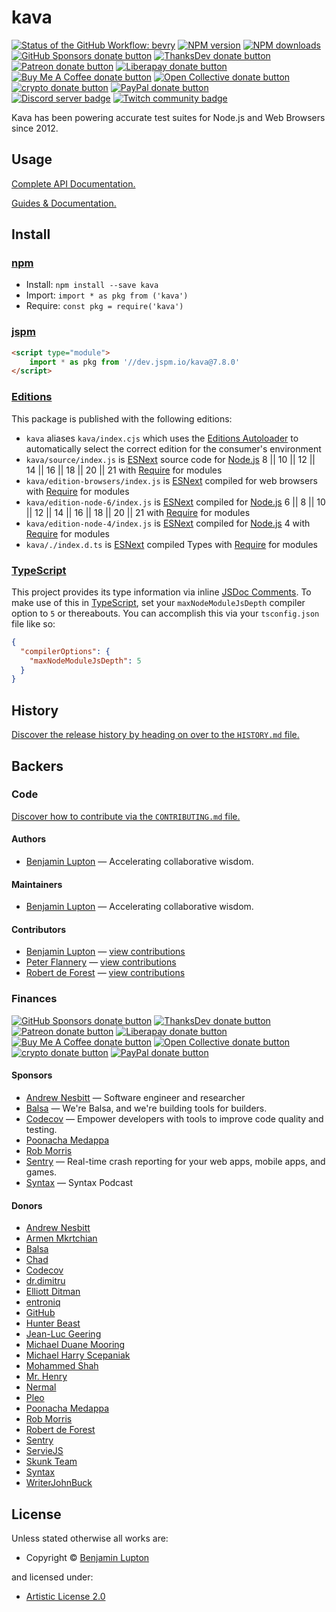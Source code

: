 <!-- TITLE/ -->

# kava

<!-- /TITLE -->

<!-- BADGES/ -->

<span class="badge-githubworkflow"><a href="https://github.com/bevry/kava/actions?query=workflow%3Abevry" title="View the status of this project's GitHub Workflow: bevry"><img src="https://github.com/bevry/kava/workflows/bevry/badge.svg" alt="Status of the GitHub Workflow: bevry" /></a></span>
<span class="badge-npmversion"><a href="https://npmjs.org/package/kava" title="View this project on NPM"><img src="https://img.shields.io/npm/v/kava.svg" alt="NPM version" /></a></span>
<span class="badge-npmdownloads"><a href="https://npmjs.org/package/kava" title="View this project on NPM"><img src="https://img.shields.io/npm/dm/kava.svg" alt="NPM downloads" /></a></span>
<br class="badge-separator" />
<span class="badge-githubsponsors"><a href="https://github.com/sponsors/balupton" title="Donate to this project using GitHub Sponsors"><img src="https://img.shields.io/badge/github-donate-yellow.svg" alt="GitHub Sponsors donate button" /></a></span>
<span class="badge-thanksdev"><a href="https://thanks.dev/u/gh/bevry" title="Donate to this project using ThanksDev"><img src="https://img.shields.io/badge/thanksdev-donate-yellow.svg" alt="ThanksDev donate button" /></a></span>
<span class="badge-patreon"><a href="https://patreon.com/bevry" title="Donate to this project using Patreon"><img src="https://img.shields.io/badge/patreon-donate-yellow.svg" alt="Patreon donate button" /></a></span>
<span class="badge-liberapay"><a href="https://liberapay.com/bevry" title="Donate to this project using Liberapay"><img src="https://img.shields.io/badge/liberapay-donate-yellow.svg" alt="Liberapay donate button" /></a></span>
<span class="badge-buymeacoffee"><a href="https://buymeacoffee.com/balupton" title="Donate to this project using Buy Me A Coffee"><img src="https://img.shields.io/badge/buy%20me%20a%20coffee-donate-yellow.svg" alt="Buy Me A Coffee donate button" /></a></span>
<span class="badge-opencollective"><a href="https://opencollective.com/bevry" title="Donate to this project using Open Collective"><img src="https://img.shields.io/badge/open%20collective-donate-yellow.svg" alt="Open Collective donate button" /></a></span>
<span class="badge-crypto"><a href="https://bevry.me/crypto" title="Donate to this project using Cryptocurrency"><img src="https://img.shields.io/badge/crypto-donate-yellow.svg" alt="crypto donate button" /></a></span>
<span class="badge-paypal"><a href="https://bevry.me/paypal" title="Donate to this project using Paypal"><img src="https://img.shields.io/badge/paypal-donate-yellow.svg" alt="PayPal donate button" /></a></span>
<br class="badge-separator" />
<span class="badge-discord"><a href="https://discord.gg/nQuXddV7VP" title="Join this project's community on Discord"><img src="https://img.shields.io/discord/1147436445783560193?logo=discord&amp;label=discord" alt="Discord server badge" /></a></span>
<span class="badge-twitch"><a href="https://www.twitch.tv/balupton" title="Join this project's community on Twitch"><img src="https://img.shields.io/twitch/status/balupton?logo=twitch" alt="Twitch community badge" /></a></span>

<!-- /BADGES -->

<!-- DESCRIPTION/ -->

Kava has been powering accurate test suites for Node.js and Web Browsers since 2012.

<!-- /DESCRIPTION -->


## Usage

[Complete API Documentation.](http://master.kava.bevry.surge.sh/docs/)

[Guides & Documentation.](https://kava.bevry.me)

<!-- INSTALL/ -->

## Install

### [npm](https://npmjs.com "npm is a package manager for javascript")

-   Install: `npm install --save kava`
-   Import: `import * as pkg from ('kava')`
-   Require: `const pkg = require('kava')`

### [jspm](https://jspm.io "Native ES Modules CDN")

``` html
<script type="module">
    import * as pkg from '//dev.jspm.io/kava@7.8.0'
</script>
```
### [Editions](https://editions.bevry.me "Editions are the best way to produce and consume packages you care about.")

This package is published with the following editions:
-   `kava` aliases `kava/index.cjs` which uses the [Editions Autoloader](https://github.com/bevry/editions "You can use the Editions Autoloader to autoload the appropriate edition for your consumers environment") to automatically select the correct edition for the consumer's environment
-   `kava/source/index.js` is [ESNext](https://en.wikipedia.org/wiki/ECMAScript#ES.Next "ECMAScript Next") source code for [Node.js](https://nodejs.org "Node.js is a JavaScript runtime built on Chrome's V8 JavaScript engine") 8 || 10 || 12 || 14 || 16 || 18 || 20 || 21 with [Require](https://nodejs.org/dist/latest-v5.x/docs/api/modules.html "Node/CJS Modules") for modules
-   `kava/edition-browsers/index.js` is [ESNext](https://en.wikipedia.org/wiki/ECMAScript#ES.Next "ECMAScript Next") compiled for web browsers with [Require](https://nodejs.org/dist/latest-v5.x/docs/api/modules.html "Node/CJS Modules") for modules
-   `kava/edition-node-6/index.js` is [ESNext](https://en.wikipedia.org/wiki/ECMAScript#ES.Next "ECMAScript Next") compiled for [Node.js](https://nodejs.org "Node.js is a JavaScript runtime built on Chrome's V8 JavaScript engine") 6 || 8 || 10 || 12 || 14 || 16 || 18 || 20 || 21 with [Require](https://nodejs.org/dist/latest-v5.x/docs/api/modules.html "Node/CJS Modules") for modules
-   `kava/edition-node-4/index.js` is [ESNext](https://en.wikipedia.org/wiki/ECMAScript#ES.Next "ECMAScript Next") compiled for [Node.js](https://nodejs.org "Node.js is a JavaScript runtime built on Chrome's V8 JavaScript engine") 4 with [Require](https://nodejs.org/dist/latest-v5.x/docs/api/modules.html "Node/CJS Modules") for modules
-   `kava/./index.d.ts` is [ESNext](https://en.wikipedia.org/wiki/ECMAScript#ES.Next "ECMAScript Next") compiled Types with [Require](https://nodejs.org/dist/latest-v5.x/docs/api/modules.html "Node/CJS Modules") for modules

### [TypeScript](https://www.typescriptlang.org/ "TypeScript is a typed superset of JavaScript that compiles to plain JavaScript.")

This project provides its type information via inline [JSDoc Comments](http://usejsdoc.org "JSDoc is an API documentation generator for JavaScript, similar to Javadoc or phpDocumentor"). To make use of this in [TypeScript](https://www.typescriptlang.org/ "TypeScript is a typed superset of JavaScript that compiles to plain JavaScript."), set your <code>maxNodeModuleJsDepth</code> compiler option to `5` or thereabouts. You can accomplish this via your `tsconfig.json` file like so:
``` json
{
  "compilerOptions": {
    "maxNodeModuleJsDepth": 5
  }
}
```

<!-- /INSTALL -->

<!-- HISTORY/ -->

## History

[Discover the release history by heading on over to the `HISTORY.md` file.](https://github.com/bevry/kava/blob/HEAD/HISTORY.md#files)

<!-- /HISTORY -->

<!-- BACKERS/ -->

## Backers

### Code

[Discover how to contribute via the `CONTRIBUTING.md` file.](https://github.com/bevry/kava/blob/HEAD/CONTRIBUTING.md#files)

#### Authors

-   [Benjamin Lupton](https://balupton.com) — Accelerating collaborative wisdom.

#### Maintainers

-   [Benjamin Lupton](https://balupton.com) — Accelerating collaborative wisdom.

#### Contributors

-   [Benjamin Lupton](https://github.com/balupton) — [view contributions](https://github.com/bevry/kava/commits?author=balupton "View the GitHub contributions of Benjamin Lupton on repository bevry/kava")
-   [Peter Flannery](https://github.com/pflannery) — [view contributions](https://github.com/bevry/kava/commits?author=pflannery "View the GitHub contributions of Peter Flannery on repository bevry/kava")
-   [Robert de Forest](https://github.com/rdeforest) — [view contributions](https://github.com/bevry/kava/commits?author=rdeforest "View the GitHub contributions of Robert de Forest on repository bevry/kava")

### Finances

<span class="badge-githubsponsors"><a href="https://github.com/sponsors/balupton" title="Donate to this project using GitHub Sponsors"><img src="https://img.shields.io/badge/github-donate-yellow.svg" alt="GitHub Sponsors donate button" /></a></span>
<span class="badge-thanksdev"><a href="https://thanks.dev/u/gh/bevry" title="Donate to this project using ThanksDev"><img src="https://img.shields.io/badge/thanksdev-donate-yellow.svg" alt="ThanksDev donate button" /></a></span>
<span class="badge-patreon"><a href="https://patreon.com/bevry" title="Donate to this project using Patreon"><img src="https://img.shields.io/badge/patreon-donate-yellow.svg" alt="Patreon donate button" /></a></span>
<span class="badge-liberapay"><a href="https://liberapay.com/bevry" title="Donate to this project using Liberapay"><img src="https://img.shields.io/badge/liberapay-donate-yellow.svg" alt="Liberapay donate button" /></a></span>
<span class="badge-buymeacoffee"><a href="https://buymeacoffee.com/balupton" title="Donate to this project using Buy Me A Coffee"><img src="https://img.shields.io/badge/buy%20me%20a%20coffee-donate-yellow.svg" alt="Buy Me A Coffee donate button" /></a></span>
<span class="badge-opencollective"><a href="https://opencollective.com/bevry" title="Donate to this project using Open Collective"><img src="https://img.shields.io/badge/open%20collective-donate-yellow.svg" alt="Open Collective donate button" /></a></span>
<span class="badge-crypto"><a href="https://bevry.me/crypto" title="Donate to this project using Cryptocurrency"><img src="https://img.shields.io/badge/crypto-donate-yellow.svg" alt="crypto donate button" /></a></span>
<span class="badge-paypal"><a href="https://bevry.me/paypal" title="Donate to this project using Paypal"><img src="https://img.shields.io/badge/paypal-donate-yellow.svg" alt="PayPal donate button" /></a></span>

#### Sponsors

-   [Andrew Nesbitt](https://nesbitt.io) — Software engineer and researcher
-   [Balsa](https://balsa.com) — We're Balsa, and we're building tools for builders.
-   [Codecov](https://codecov.io) — Empower developers with tools to improve code quality and testing.
-   [Poonacha Medappa](https://poonachamedappa.com)
-   [Rob Morris](https://github.com/Rob-Morris)
-   [Sentry](https://sentry.io) — Real-time crash reporting for your web apps, mobile apps, and games.
-   [Syntax](https://syntax.fm) — Syntax Podcast

#### Donors

-   [Andrew Nesbitt](https://nesbitt.io)
-   [Armen Mkrtchian](https://mogoni.dev)
-   [Balsa](https://balsa.com)
-   [Chad](https://opencollective.com/chad8)
-   [Codecov](https://codecov.io)
-   [dr.dimitru](https://veliovgroup.com)
-   [Elliott Ditman](https://elliottditman.com)
-   [entroniq](https://gitlab.com/entroniq)
-   [GitHub](https://github.com/about)
-   [Hunter Beast](https://cryptoquick.com)
-   [Jean-Luc Geering](https://github.com/jlgeering)
-   [Michael Duane Mooring](https://mdm.cc)
-   [Michael Harry Scepaniak](https://michaelscepaniak.com)
-   [Mohammed Shah](https://github.com/smashah)
-   [Mr. Henry](https://mrhenry.be)
-   [Nermal](https://arjunaditya.vercel.app)
-   [Pleo](https://pleo.io)
-   [Poonacha Medappa](https://poonachamedappa.com)
-   [Rob Morris](https://github.com/Rob-Morris)
-   [Robert de Forest](https://github.com/rdeforest)
-   [Sentry](https://sentry.io)
-   [ServieJS](https://github.com/serviejs)
-   [Skunk Team](https://skunk.team)
-   [Syntax](https://syntax.fm)
-   [WriterJohnBuck](https://github.com/WriterJohnBuck)

<!-- /BACKERS -->

<!-- LICENSE/ -->

## License

Unless stated otherwise all works are:

-   Copyright &copy; [Benjamin Lupton](https://balupton.com)

and licensed under:

-   [Artistic License 2.0](http://spdx.org/licenses/Artistic-2.0.html)

<!-- /LICENSE -->
